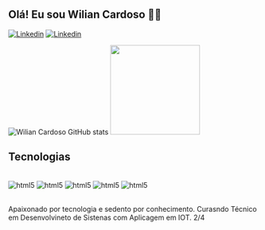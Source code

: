 ## Olá! Eu sou Wilian Cardoso 🖐🏾

[![Linkedin](https://img.shields.io/badge/LinkedIn-0077B5?style=for-the-badge&logo=linkedin&logoColor=white)]()
[![Linkedin](https://img.shields.io/badge/Instagram-E4405F?style=for-the-badge&logo=instagram&logoColor=white)](https://www.instagram.com/pretin.w1l/)

![Wilian Cardoso GitHub stats](https://github-readme-stats.vercel.app/api?username=WilianCardoso&show_icons=true&theme=dracula)
<img height="180em" src="https://github-readme-stats.vercel.app/api/top-langs/?username=wiliancardoso&layout=compact&langs_count=4&theme=transparent"/>

## Tecnologias

<div style="display: inline_block"><br/>
    <img align="center" alt="html5" src="https://img.shields.io/badge/HTML5-E34F26?style=for-the-badge&logo=html5&logoColor=white"/>
    <img align="center" alt="html5" src="https://img.shields.io/badge/CSS3-1572B6?style=for-the-badge&logo=css3&logoColor=white "/>
    <img align="center" alt="html5" src="https://img.shields.io/badge/JavaScript-F7DF1E?style=for-the-badge&logo=javascript&logoColor=black"/>
    <img align="center" alt="html5" src="https://img.shields.io/badge/Java-ED8B00?style=for-the-badge&logo=openjdk&logoColor=white"/>
    <img align="center" alt="html5" src="https://img.shields.io/badge/MySQL-00000F?style=for-the-badge&logo=mysql&      logoColor=white"/>
</div><br/>

Apaixonado por tecnologia e sedento por conhecimento.
Curasndo Técnico em Desenvolvineto de Sistenas com Aplicagem em IOT. 2/4
